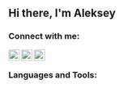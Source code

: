 ## Hi there, I'm Aleksey

### Connect with me:

[<img align="left" alt="Aleksey Curat | Telegram" width="22px" src="https://www.flaticon.com/svg/static/icons/svg/906/906377.svg" />][telegram]
[<img align="left" alt="Aleksey Kouzmenko | LinkedIn" width="22px" src="https://www.flaticon.com/svg/static/icons/svg/174/174857.svg" />][linkedin]
[<img align="left" alt="Archie Low | Instagram" width="22px" src="https://www.flaticon.com/svg/static/icons/svg/174/174855.svg" />][instagram]

<br />

### Languages and Tools:

<br />

[telegram]: https://t.me/curat
[linkedin]: https://linkedin.com/in/codeSTACKr
[instagram]: https://www.instagram.com/archie_low
